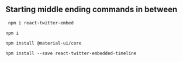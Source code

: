 ## Starting middle ending commands in between

 `  npm i react-twitter-embed `
 
 `npm i`
 
 `npm install @material-ui/core`
 
 `npm install --save react-twitter-embedded-timeline `

